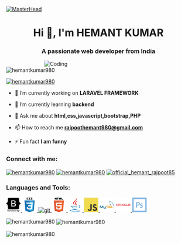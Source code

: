 [![MasterHead](https://www.digitalsolutionservices.com/img/services/web%20development.gif)](https://github.com/hemantkumar980)
<h1 align="center">Hi 👋, I'm HEMANT KUMAR</h1>
<h3 align="center">A passionate web developer from India</h3>
<img align="right" alt="Coding" width="400" src="https://cutt.ly/XN4CUFE" />

<p align="left"> <img src="https://komarev.com/ghpvc/?username=hemantkumar980&label=Profile%20views&color=0e75b6&style=flat" alt="hemantkumar980" /> </p>

<p align="left"> <a href="https://twitter.com/hemantkumar980" target="blank"><img src="https://img.shields.io/twitter/follow/hemantkumar980?logo=twitter&style=for-the-badge" alt="hemantkumar980" /></a> </p>

- 🔭 I’m currently working on **LARAVEL FRAMEWORK**

- 🌱 I’m currently learning **backend**

- 💬 Ask me about **html,css,javascript,bootstrap,PHP**

- 📫 How to reach me **rajpoothemant980@gmail.com**

- ⚡ Fun fact **I am funny**

<h3 align="left">Connect with me:</h3>
<p align="left">
<a href="https://twitter.com/hemantkumar980" target="blank"><img align="center" src="https://raw.githubusercontent.com/rahuldkjain/github-profile-readme-generator/master/src/images/icons/Social/twitter.svg" alt="hemantkumar980" height="30" width="40" /></a>
<a href="https://linkedin.com/in/hemantkumar980" target="blank"><img align="center" src="https://raw.githubusercontent.com/rahuldkjain/github-profile-readme-generator/master/src/images/icons/Social/linked-in-alt.svg" alt="hemantkumar980" height="30" width="40" /></a>
<a href="https://instagram.com/official_hemant_rajpoot85" target="blank"><img align="center" src="https://raw.githubusercontent.com/rahuldkjain/github-profile-readme-generator/master/src/images/icons/Social/instagram.svg" alt="official_hemant_rajpoot85" height="30" width="40" /></a>
</p>

<h3 align="left">Languages and Tools:</h3>
<p align="left"> <a href="https://getbootstrap.com" target="_blank" rel="noreferrer"> <img src="https://raw.githubusercontent.com/devicons/devicon/master/icons/bootstrap/bootstrap-plain-wordmark.svg" alt="bootstrap" width="40" height="40"/> </a> <a href="https://www.w3schools.com/css/" target="_blank" rel="noreferrer"> <img src="https://raw.githubusercontent.com/devicons/devicon/master/icons/css3/css3-original-wordmark.svg" alt="css3" width="40" height="40"/> </a> <a href="https://git-scm.com/" target="_blank" rel="noreferrer"> <img src="https://www.vectorlogo.zone/logos/git-scm/git-scm-icon.svg" alt="git" width="40" height="40"/> </a> <a href="https://www.w3.org/html/" target="_blank" rel="noreferrer"> <img src="https://raw.githubusercontent.com/devicons/devicon/master/icons/html5/html5-original-wordmark.svg" alt="html5" width="40" height="40"/> </a> <a href="https://www.java.com" target="_blank" rel="noreferrer"> <img src="https://raw.githubusercontent.com/devicons/devicon/master/icons/java/java-original.svg" alt="java" width="40" height="40"/> </a> <a href="https://developer.mozilla.org/en-US/docs/Web/JavaScript" target="_blank" rel="noreferrer"> <img src="https://raw.githubusercontent.com/devicons/devicon/master/icons/javascript/javascript-original.svg" alt="javascript" width="40" height="40"/> </a> <a href="https://www.mysql.com/" target="_blank" rel="noreferrer"> <img src="https://raw.githubusercontent.com/devicons/devicon/master/icons/mysql/mysql-original-wordmark.svg" alt="mysql" width="40" height="40"/> </a> <a href="https://www.oracle.com/" target="_blank" rel="noreferrer"> <img src="https://raw.githubusercontent.com/devicons/devicon/master/icons/oracle/oracle-original.svg" alt="oracle" width="40" height="40"/> </a> <a href="https://www.photoshop.com/en" target="_blank" rel="noreferrer"> <img src="https://raw.githubusercontent.com/devicons/devicon/master/icons/photoshop/photoshop-line.svg" alt="photoshop" width="40" height="40"/> </a> </p>

<p><img align="left" src="https://github-readme-stats.vercel.app/api/top-langs?username=hemantkumar980&show_icons=true&locale=en&layout=compact" alt="hemantkumar980" /></p>

<p>&nbsp;<img align="center" src="https://github-readme-stats.vercel.app/api?username=hemantkumar980&show_icons=true&locale=en" alt="hemantkumar980" /></p>

<p><img align="center" src="https://github-readme-streak-stats.herokuapp.com/?user=hemantkumar980&" alt="hemantkumar980" /></p>
